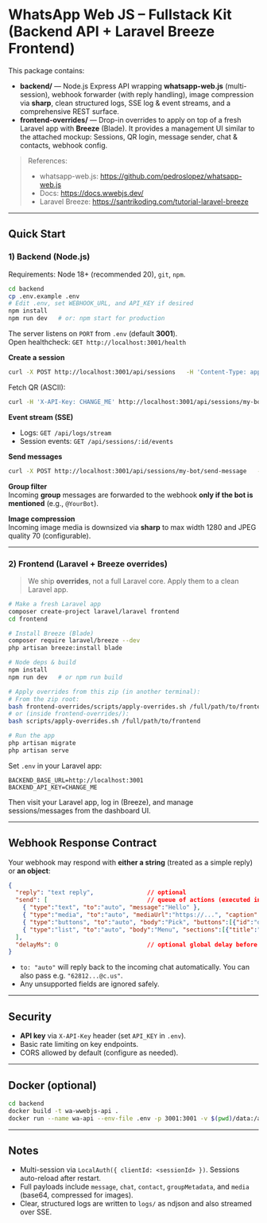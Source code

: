 # WhatsApp Web JS – Fullstack Kit (Backend API + Laravel Breeze Frontend)

This package contains:
- **backend/** — Node.js Express API wrapping **whatsapp-web.js** (multi-session), webhook forwarder (with reply handling), image compression via **sharp**, clean structured logs, SSE log & event streams, and a comprehensive REST surface.
- **frontend-overrides/** — Drop-in overrides to apply on top of a fresh Laravel app with **Breeze** (Blade). It provides a management UI similar to the attached mockup: Sessions, QR login, message sender, chat & contacts, webhook config.

> References:  
> - whatsapp-web.js: https://github.com/pedroslopez/whatsapp-web.js  
> - Docs: https://docs.wwebjs.dev/  
> - Laravel Breeze: https://santrikoding.com/tutorial-laravel-breeze

---

## Quick Start

### 1) Backend (Node.js)
Requirements: Node 18+ (recommended 20), `git`, `npm`.

```bash
cd backend
cp .env.example .env
# Edit .env, set WEBHOOK_URL, and API_KEY if desired
npm install
npm run dev   # or: npm start for production
```

The server listens on `PORT` from `.env` (default **3001**).  
Open healthcheck: `GET http://localhost:3001/health`

**Create a session**
```bash
curl -X POST http://localhost:3001/api/sessions   -H 'Content-Type: application/json'   -H 'X-API-Key: CHANGE_ME'   -d '{"sessionId":"my-bot","webhookUrl":"https://your-n8n/webhook/wa"}'
```
Fetch QR (ASCII):
```bash
curl -H 'X-API-Key: CHANGE_ME' http://localhost:3001/api/sessions/my-bot/qr
```

**Event stream (SSE)**
- Logs: `GET /api/logs/stream`
- Session events: `GET /api/sessions/:id/events`

**Send messages**
```bash
curl -X POST http://localhost:3001/api/sessions/my-bot/send-message   -H 'Content-Type: application/json' -H 'X-API-Key: CHANGE_ME'   -d '{"to":"6281234567890@c.us", "message":"Hello from API"}'
```

**Group filter**  
Incoming **group** messages are forwarded to the webhook **only if the bot is mentioned** (e.g., `@YourBot`).

**Image compression**  
Incoming image media is downsized via **sharp** to max width 1280 and JPEG quality 70 (configurable).

---

### 2) Frontend (Laravel + Breeze overrides)

> We ship **overrides**, not a full Laravel core. Apply them to a clean Laravel app.

```bash
# Make a fresh Laravel app
composer create-project laravel/laravel frontend
cd frontend

# Install Breeze (Blade)
composer require laravel/breeze --dev
php artisan breeze:install blade

# Node deps & build
npm install
npm run dev   # or npm run build

# Apply overrides from this zip (in another terminal):
# From the zip root:
bash frontend-overrides/scripts/apply-overrides.sh /full/path/to/frontend
# or (inside frontend-overrides/):
bash scripts/apply-overrides.sh /full/path/to/frontend

# Run the app
php artisan migrate
php artisan serve
```

Set `.env` in your Laravel app:
```
BACKEND_BASE_URL=http://localhost:3001
BACKEND_API_KEY=CHANGE_ME
```

Then visit your Laravel app, log in (Breeze), and manage sessions/messages from the dashboard UI.

---

## Webhook Response Contract

Your webhook may respond with **either a string** (treated as a simple reply) or **an object**:
```json
{
  "reply": "text reply",               // optional
  "send": [                            // queue of actions (executed in order)
    { "type":"text", "to":"auto", "message":"Hello" },
    { "type":"media", "to":"auto", "mediaUrl":"https://...", "caption":"Here" },
    { "type":"buttons", "to":"auto", "body":"Pick", "buttons":[{"id":"ok","text":"OK"}] },
    { "type":"list", "to":"auto", "body":"Menu", "sections":[{"title":"A","rows":[{"id":"1","title":"One"}]}] }
  ],
  "delayMs": 0                         // optional global delay before executing 'send'
}
```
- `to: "auto"` will reply back to the incoming chat automatically. You can also pass e.g. `"62812...@c.us"`.
- Any unsupported fields are ignored safely.

---

## Security
- **API key** via `X-API-Key` header (set `API_KEY` in `.env`).
- Basic rate limiting on key endpoints.
- CORS allowed by default (configure as needed).

---

## Docker (optional)

```bash
cd backend
docker build -t wa-wwebjs-api .
docker run --name wa-api --env-file .env -p 3001:3001 -v $(pwd)/data:/app/data -v $(pwd)/logs:/app/logs wa-wwebjs-api
```

---

## Notes
- Multi-session via `LocalAuth({ clientId: <sessionId> })`. Sessions auto-reload after restart.
- Full payloads include `message`, `chat`, `contact`, `groupMetadata`, and `media` (base64, compressed for images).
- Clear, structured logs are written to `logs/` as ndjson and also streamed over SSE.
